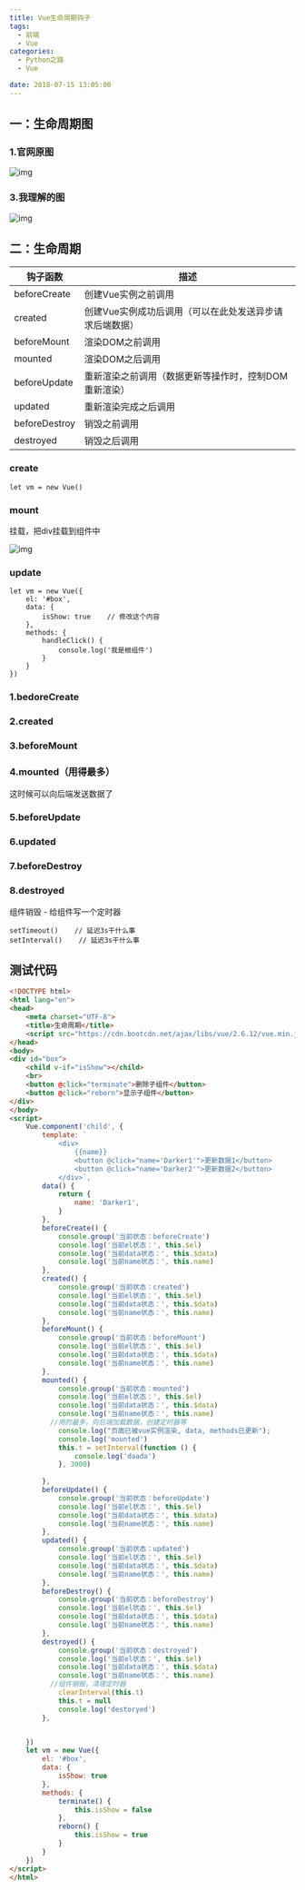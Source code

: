 ```yaml
---
title: Vue生命周期钩子
tags:
  - 前端
  - Vue
categories:
  - Python之路
  - Vue

date: 2018-07-15 13:05:00
---
```


## 一：生命周期图

<!--more-->

### 1.官网原图

![img](https://gitee.com/gtdong/images/raw/master/blog/008i3skNgy1gpswhmw0z6j30u023zt9s.jpg)

### 3.我理解的图

![img](https://gitee.com/gtdong/images/raw/master/blog/008i3skNgy1gpswhjm1pbj30u01957u3.jpg)

## 二：生命周期

| 钩子函数      | 描述                                                    |
| ------------- | ------------------------------------------------------- |
| beforeCreate  | 创建Vue实例之前调用                                     |
| created       | 创建Vue实例成功后调用（可以在此处发送异步请求后端数据） |
| beforeMount   | 渲染DOM之前调用                                         |
| mounted       | 渲染DOM之后调用                                         |
| beforeUpdate  | 重新渲染之前调用（数据更新等操作时，控制DOM重新渲染）   |
| updated       | 重新渲染完成之后调用                                    |
| beforeDestroy | 销毁之前调用                                            |
| destroyed     | 销毁之后调用                                            |

### create

```
let vm = new Vue()
```

### mount

挂载，把div挂载到组件中

![img](https://gitee.com/gtdong/images/raw/master/blog/008i3skNgy1gpswi39tm1j30zz0q8q4o.jpg)

### update

```
let vm = new Vue({
    el: '#box',
    data: {
        isShow: true    // 修改这个内容
    },
    methods: {
        handleClick() {
            console.log('我是根组件')
        }
    }
})
```

### 1.bedoreCreate

### 2.created

### 3.beforeMount

### 4.mounted（用得最多）

这时候可以向后端发送数据了

### 5.beforeUpdate

### 6.updated

### 7.beforeDestroy

### 8.destroyed

组件销毁 - 给组件写一个定时器

```
setTimeout()    // 延迟3s干什么事
setInterval()    // 延迟3s干什么事
```

## 测试代码

```html
<!DOCTYPE html>
<html lang="en">
<head>
    <meta charset="UTF-8">
    <title>生命周期</title>
    <script src="https://cdn.bootcdn.net/ajax/libs/vue/2.6.12/vue.min.js"></script>
</head>
<body>
<div id="box">
    <child v-if="isShow"></child>
    <br>
    <button @click="terminate">删除子组件</button>
    <button @click="reborn">显示子组件</button>
</div>
</body>
<script>
    Vue.component('child', {
        template: `
            <div>
                {{name}}
                <button @click="name='Darker1'">更新数据1</button>
                <button @click="name='Darker2'">更新数据2</button>
            </div>`,
        data() {
            return {
                name: 'Darker1',
            }
        },
        beforeCreate() {
            console.group('当前状态：beforeCreate')
            console.log('当前el状态：', this.$el)
            console.log('当前data状态：', this.$data)
            console.log('当前name状态：', this.name)
        },
        created() {
            console.group('当前状态：created')
            console.log('当前el状态：', this.$el)
            console.log('当前data状态：', this.$data)
            console.log('当前name状态：', this.name)
        },
        beforeMount() {
            console.group('当前状态：beforeMount')
            console.log('当前el状态：', this.$el)
            console.log('当前data状态：', this.$data)
            console.log('当前name状态：', this.name)
        },
        mounted() {
            console.group('当前状态：mounted')
            console.log('当前el状态：', this.$el)
            console.log('当前data状态：', this.$data)
            console.log('当前name状态：', this.name)
          //用的最多，向后端加载数据，创建定时器等
            console.log("页面已被vue实例渲染, data, methods已更新");
            console.log('mounted')
            this.t = setInterval(function () {
                console.log('daada')
            }, 3000)
          
        },
        beforeUpdate() {
            console.group('当前状态：beforeUpdate')
            console.log('当前el状态：', this.$el)
            console.log('当前data状态：', this.$data)
            console.log('当前name状态：', this.name)
        },
        updated() {
            console.group('当前状态：updated')
            console.log('当前el状态：', this.$el)
            console.log('当前data状态：', this.$data)
            console.log('当前name状态：', this.name)
        },
        beforeDestroy() {
            console.group('当前状态：beforeDestroy')
            console.log('当前el状态：', this.$el)
            console.log('当前data状态：', this.$data)
            console.log('当前name状态：', this.name)
        },
        destroyed() {
            console.group('当前状态：destroyed')
            console.log('当前el状态：', this.$el)
            console.log('当前data状态：', this.$data)
            console.log('当前name状态：', this.name)
          //组件销毁，清理定时器
            clearInterval(this.t)
            this.t = null
            console.log('destoryed')
        },


    })
    let vm = new Vue({
        el: '#box',
        data: {
            isShow: true
        },
        methods: {
            terminate() {
                this.isShow = false
            },
            reborn() {
                this.isShow = true
            }
        }
    })
</script>
</html>
```
